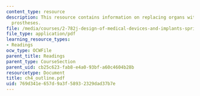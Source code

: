 ```yaml
---
content_type: resource
description: This resource contains information on replacing organs with permanent
  prostheses.
file: /media/courses/2-782j-design-of-medical-devices-and-implants-spring-2006/769d341e657d9a3f58932329dad37b7e_ch4_outline.pdf
file_type: application/pdf
learning_resource_types:
- Readings
ocw_type: OCWFile
parent_title: Readings
parent_type: CourseSection
parent_uid: cb25c623-fab8-e4a0-93bf-a60c4604b28b
resourcetype: Document
title: ch4_outline.pdf
uid: 769d341e-657d-9a3f-5893-2329dad37b7e
---
```

